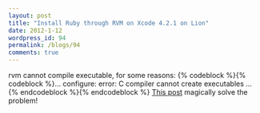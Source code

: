 ```yaml
---
layout: post
title: "Install Ruby through RVM on Xcode 4.2.1 on Lion"
date: 2012-1-12
wordpress_id: 94
permalink: /blogs/94
comments: true
---
```

rvm cannot compile executable, for some reasons:
{% codeblock %}{% codeblock %}... configure: error: C compiler cannot create executables ...{% endcodeblock %}{% endcodeblock %}
<a href="http://stackoverflow.com/questions/8032824/cant-install-ruby-under-lion-with-rvm-gcc-issues" target="_blank">This post</a> magically solve the problem!
